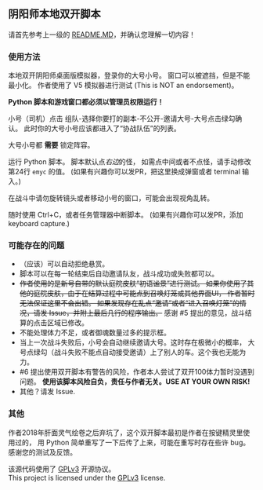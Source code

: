 ## 阴阳师本地双开脚本 

请首先参考上一级的 [README.MD](../README.md)，并确认您理解一切内容！ 

### 使用方法 

本地双开阴阳师桌面版模拟器，登录你的大号小号。
窗口可以被遮挡，但是不能最小化。
作者使用了 V5 模拟器进行测试 (This is NOT an endorsement)。

__Python 脚本和游戏窗口都必须以管理员权限运行！__

小号（司机）点击 组队-选择你要打的副本-不公开-邀请大号-大号点击绿勾确认。
此时你的大号小号应该都进入了“协战队伍”的列表。

大号小号都 __需要__ 锁定阵容。

运行 Python 脚本。
脚本默认点*右边*的怪， 如需点中间或者不点怪，请手动修改第24行 `emyc` 的值。 
(如果有兴趣你可以发PR，把这里换成弹窗或者 terminal 输入。)

在战斗中请勿旋转镜头或者移动小号的窗口，可能会出现视角乱转。

随时使用 Ctrl+C，或者任务管理器中断脚本。 
(如果有兴趣你可以发PR，添加 keyboard capture.)

### 可能存在的问题 

* （应该）可以自动拒绝悬赏。
* 脚本可以在每一轮结束后自动邀请队友，战斗成功或失败都可以。
* ~~作者使用的是新号自带的默认庭院皮肤“初语谧景”进行测试。
如果你使用了其他的庭院皮肤，由于在结算过程中可能点到召唤灯笼或其他界面UI，
作者暂时无法保证这里不会出错。
如果发现存在乱点“邀请”或者“进入召唤灯笼”的情况，请发 Issue，并附上最后几行的程序输出。~~
感谢 #5 提出的意见，战斗结算的点击区域已修改。
* 不能处理体力不足，或者御魂数量过多的提示框。
* 当上一次战斗失败后，小号会自动继续邀请大号。这时存在极微小的概率，
大号点绿勾（战斗失败不能点自动接受邀请）上了别人的车。这个我也无能为力。
* #6 提出使用双开脚本有警告的风险，作者本人尝试了双开100体力暂时没遇到问题。 
__使用该脚本风险自负，责任与作者无关。USE AT YOUR OWN RISK!__
* 其他？请发 Issue.

### 其他 

作者2018年肝面灵气绘卷之后弃坑了，这个双开脚本最初是作者在按键精灵里使用过的，
用 Python 简单重写了一下后传了上来，可能在重写时存在些许 bug。
感谢您的测试及反馈。


该源代码使用了 [GPLv3](https://www.gnu.org/licenses/gpl-3.0.html) 开源协议。  
This project is licensed under the [GPLv3](https://www.gnu.org/licenses/gpl-3.0.html) license.

